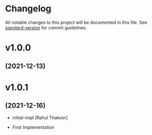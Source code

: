 # Changelog

All notable changes to this project will be documented in this file. See [standard-version](https://github.com/conventional-changelog/standard-version) for commit guidelines.

# v1.0.0
## (2021-12-13)

# v1.0.1
## (2021-12-16)

* initial-impl [Rahul Thakoor]

* First Implementation

